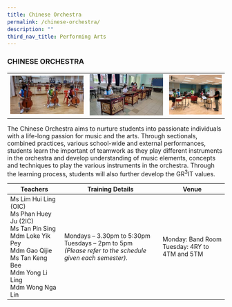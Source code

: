 ```yaml
---
title: Chinese Orchestra
permalink: /chinese-orchestra/
description: ""
third_nav_title: Performing Arts
---
```

### CHINESE ORCHESTRA

<table>
	<tbody><tr>
		<td><img src="/images/ChineseOrchestra-1.jpg"></td>
		<td><img src="/images/ChineseOrchestra-2.jpg"></td>
		<td width="27%"><img src="/images/ChineseOrchestra-3.jpeg"></td>
	</tr>
</tbody></table>

The Chinese Orchestra aims to nurture students into passionate individuals with a life-long passion for music and the arts. Through sectionals, combined practices, various school-wide and external performances, students learn the important of teamwork as they play different instruments in the orchestra and develop understanding of music elements, concepts and techniques to play the various instruments in the orchestra. Through the learning process, students will also further develop the GR<sup>3</sup>IT values.

| Teachers | Training Details | Venue |
| --- | --- | --- |
| Ms Lim Hui Ling (OIC)<br>Ms Phan Huey Ju&nbsp;(2IC)<br>Ms Tan Pin Sing<br>Mdm Loke Yik Pey<br>Mdm Gao Qijie<br>Ms Tan Keng Bee<br>Mdm Yong Li Ling<br>Mdm Wong Nga Lin | Mondays – 3.30pm to 5:30pm<br>Tuesdays – 2pm to 5pm<br>*(Please refer to the schedule given each semester).* | Monday: Band Room <br>Tuesday: 4RY to 4TM and 5TM |